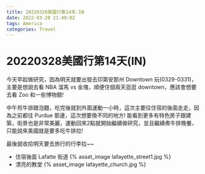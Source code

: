 ```yaml
---
title: 20220328美國行第14天-IN
date: 2022-03-28 21:49:02
tags: America
categories: Travel
--- 
```

# 20220328美國行第14天(IN)

今天早起做研究，因為明天就要出發去印第安那州 Downtown 玩(0329-0331)，主要是想說去看 NBA 溜馬 vs 金塊，順便住個兩天逛逛 downtown，應該會想要去看 Zoo 和一些博物館!

中午煎牛排跟泡麵，吃完後就到外面運動一小時，這次主要往住宿的後面走走，因為之前都往 Purdue 那邊，這次想要換不同的地方! 能看到更多有特色房子跟建築，街景也是非常美麗，運動回來2點就開始繼續做研究，並且繼續煮牛排晚餐，只能說來美國就是要多吃牛排拉!

最後就收拾明天要去旅行的行李拉~~

- 住宿後面 Lafatte 街道
 {% asset_image lafayette_street1.jpg %}
- 漂亮的教堂
 {% asset_image lafayette_church.jpg %}